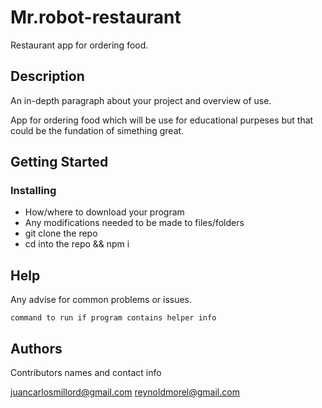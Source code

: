 # Mr.robot-restaurant


Restaurant app for ordering food.

## Description

An in-depth paragraph about your project and overview of use.

App for ordering food which will be use for educational purpeses but that could be the fundation of simething great.

## Getting Started

### Installing

* How/where to download your program
* Any modifications needed to be made to files/folders
* git clone the repo
* cd into the repo && npm i

## Help

Any advise for common problems or issues.
```
command to run if program contains helper info
```

## Authors

Contributors names and contact info

juancarlosmillord@gmail.com
reynoldmorel@gmail.com 
